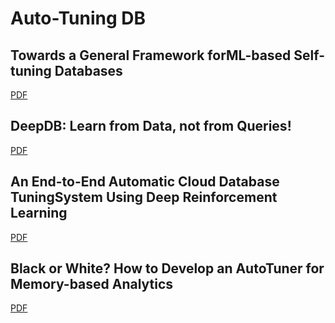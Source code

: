 # Auto-Tuning DB

## Towards a General Framework forML-based Self-tuning Databases

[PDF](Towards%20a%20General%20Framework%20for%20ML-based%20Self-tuning%20Databases.pdf)

## DeepDB: Learn from Data, not from Queries!

[PDF](DeepDB%20Learn%20from%20Data,%20not%20from%20Queries.pdf)

## An End-to-End Automatic Cloud Database TuningSystem Using Deep Reinforcement Learning

[PDF](An%20End-to-End%20Automatic%20Cloud%20Database%20Tuning.pdf)

## Black or White? How to Develop an AutoTuner for Memory-based Analytics

[PDF](./Black%20or%20White%20How%20to%20Develop%20an%20AutoTuner%20for%20Memory-based%20Analytics.pdf)